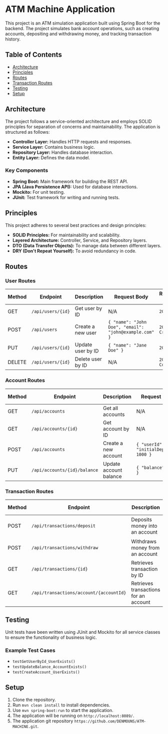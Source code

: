 # ATM Machine Application

This project is an ATM simulation application built using Spring Boot for the backend. The project simulates bank account operations, such as creating accounts, depositing and withdrawing money, and tracking transaction history.

## Table of Contents
- [Architecture](#architecture)
- [Principles](#principles)
- [Routes](#routes)
- [Transaction Routes](#transaction-routes)
- [Testing](#testing)
- [Setup](#setup)

## Architecture

The project follows a service-oriented architecture and employs SOLID principles for separation of concerns and maintainability. The application is structured as follows:

- **Controller Layer:** Handles HTTP requests and responses.
- **Service Layer:** Contains business logic.
- **Repository Layer:** Handles database interaction.
- **Entity Layer:** Defines the data model.

### Key Components
- **Spring Boot:** Main framework for building the REST API.
- **JPA (Java Persistence API):** Used for database interactions.
- **Mockito:** For unit testing.
- **JUnit:** Test framework for writing and running tests.

## Principles

This project adheres to several best practices and design principles:

- **SOLID Principles:** For maintainability and scalability.
- **Layered Architecture:** Controller, Service, and Repository layers.
- **DTO (Data Transfer Objects):** To manage data between different layers.
- **DRY (Don't Repeat Yourself):** To avoid redundancy in code.

## Routes

### User Routes

| Method | Endpoint           | Description             | Request Body                       | Response Status |
|--------|--------------------|-------------------------|-------------------------------------|-----------------|
| GET    | `/api/users/{id}`   | Get user by ID          | N/A                                 | `200 OK`        |
| POST   | `/api/users`        | Create a new user       | `{ "name": "John Doe", "email": "john@example.com" }` | `201 Created`  |
| PUT    | `/api/users/{id}`   | Update user by ID       | `{ "name": "Jane Doe" }`            | `200 OK`        |
| DELETE | `/api/users/{id}`   | Delete user by ID       | N/A                                 | `204 No Content`|

### Account Routes

| Method | Endpoint                     | Description                           | Request Body                      | Response Status |
|--------|------------------------------|---------------------------------------|------------------------------------|-----------------|
| GET    | `/api/accounts`              | Get all accounts                      | N/A                                | `200 OK`        |
| GET    | `/api/accounts/{id}`          | Get account by ID                     | N/A                                | `200 OK`        |
| POST   | `/api/accounts`               | Create a new account                  | `{ "userId": 1, "initialDeposit": 1000 }` | `201 Created` |
| PUT    | `/api/accounts/{id}/balance`  | Update account balance                | `{ "balance": 1500 }`              | `200 OK`        |

### Transaction Routes

| Method | Endpoint                     | Description                           | Request Body                      | Response Status |
|--------|------------------------------|---------------------------------------|------------------------------------|-----------------|
| POST   | `/api/transactions/deposit`   | Deposits money into an account        | `{ "accountId": 1, "amount": 500 }`| `200 OK`        |
| POST   | `/api/transactions/withdraw`  | Withdraws money from an account       | `{ "accountId": 1, "amount": 200 }`| `200 OK`        |
| GET    | `/api/transactions/{id}`      | Retrieves transaction by ID           | N/A                                | `200 OK`        |
| GET    | `/api/transactions/account/{accountId}` | Retrieves transactions for an account | N/A                                | `200 OK`        |

## Testing

Unit tests have been written using JUnit and Mockito for all service classes to ensure the functionality of business logic.

### Example Test Cases
- `testGetUserById_UserExists()`
- `testUpdateBalance_AccountExists()`
- `testCreateAccount_UserExists()`

## Setup

1. Clone the repository.
2. Run `mvn clean install` to install dependencies.
3. Use `mvn spring-boot:run` to start the application.
4. The application will be running on `http://localhost:8089/`.
5. The application git repository `https://github.com/DENMOUNS/ATM-MACHINE.git`.
